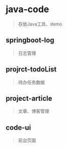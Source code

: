 # java-code
> 存放Java工具、demo

## springboot-log
> 日志管理

## projrct-todoList
> 待办任务数据

## project-article
> 文章、博客管理

## code-ui
> 前台页面
